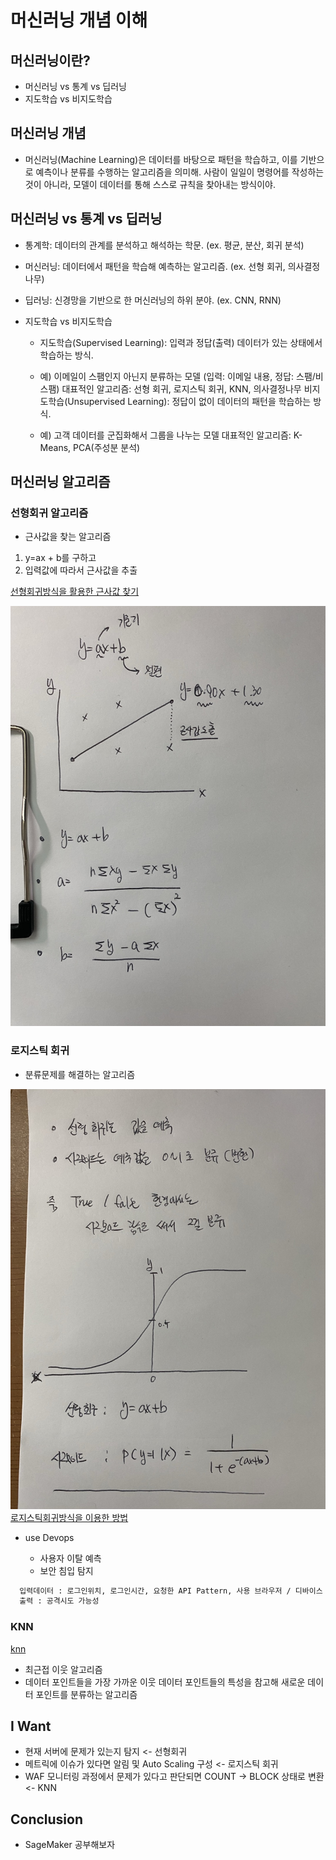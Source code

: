# 머신러닝 개념 이해

## 머신러닝이란?

- 머신러닝 vs 통계 vs 딥러닝
- 지도학습 vs 비지도학습

## 머신러닝 개념

- 머신러닝(Machine Learning)은 데이터를 바탕으로 패턴을 학습하고, 이를 기반으로 예측이나 분류를 수행하는 알고리즘을 의미해. 사람이 일일이 명령어를 작성하는 것이 아니라, 모델이 데이터를 통해 스스로 규칙을 찾아내는 방식이야.

## 머신러닝 vs 통계 vs 딥러닝

- 통계학: 데이터의 관계를 분석하고 해석하는 학문. (ex. 평균, 분산, 회귀 분석)
- 머신러닝: 데이터에서 패턴을 학습해 예측하는 알고리즘. (ex. 선형 회귀, 의사결정나무)
- 딥러닝: 신경망을 기반으로 한 머신러닝의 하위 분야. (ex. CNN, RNN)
- 지도학습 vs 비지도학습

  - 지도학습(Supervised Learning): 입력과 정답(출력) 데이터가 있는 상태에서 학습하는 방식.

  - 예) 이메일이 스팸인지 아닌지 분류하는 모델 (입력: 이메일 내용, 정답: 스팸/비스팸)
    대표적인 알고리즘: 선형 회귀, 로지스틱 회귀, KNN, 의사결정나무
    비지도학습(Unsupervised Learning): 정답이 없이 데이터의 패턴을 학습하는 방식.

  - 예) 고객 데이터를 군집화해서 그룹을 나누는 모델
    대표적인 알고리즘: K-Means, PCA(주성분 분석)

## 머신러닝 알고리즘

### 선형회귀 알고리즘

- 근사값을 찾는 알고리즘

1. y=ax + b를 구하고
2. 입력값에 따라서 근사값을 추출

[선형회귀방식을 활용한 근사값 찾기](./linear.go)

![linear](./public/linear.jpeg)

### 로지스틱 회귀

- 분류문제를 해결하는 알고리즘

![logistic](./public/logi.jpeg)
[로지스틱회귀방식을 이용한 방법](./logistic.go)

- use Devops

  - 사용자 이탈 예측
  - 보안 침입 탐지

```sh
  입력데이터 : 로그인위치, 로그인시간, 요청한 API Pattern, 사용 브라우저 / 디바이스
  출력 : 공격시도 가능성
```

### KNN

[knn](./knn.go)

- 최근접 이웃 알고리즘
- 데이터 포인트들을 가장 가까운 이웃 데이터 포인트들의 특성을 참고해 새로운 데이터 포인트를 분류하는 알고리즘

## I Want

- 현재 서버에 문제가 있는지 탐지 <- 선형회귀
- 메트릭에 이슈가 있다면 알림 및 Auto Scaling 구성 <- 로지스틱 회귀
- WAF 모니터링 과정에서 문제가 있다고 판단되면 COUNT -> BLOCK 상태로 변환 <- KNN

## Conclusion

- SageMaker 공부해보자

